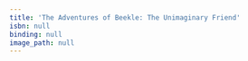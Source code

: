 ```yaml
---
title: 'The Adventures of Beekle: The Unimaginary Friend'
isbn: null
binding: null
image_path: null
---
```


